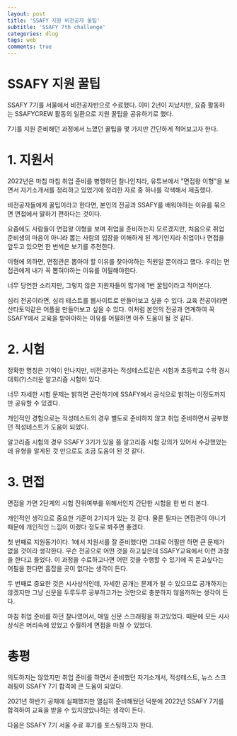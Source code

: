 ```yaml
---
layout: post
title: 'SSAFY 지원 비전공자 꿀팁'
subtitle: 'SSAFY 7th challenge'
categories: dlog
tags: web
comments: true
---
```


# SSAFY 지원 꿀팁

SSAFY 7기를 서울에서 비전공자반으로 수료했다. 
이미 2년이 지났지만, 요즘 활동하는 SSAFYCREW 활동의 일환으로 지원 꿀팁을 공유하기로 했다.

7기를 지원 준비해던 과정에서 느꼈던 꿀팁을 몇 가지만 간단하게 적어보고자 한다.

# 1. 지원서
2022년은 마침 마침 취업 준비를 병행하던 찰나인지라, 유튜브에서 "면접왕 이형"을 보면서 자기소개서를 정리하고 있었기에 정리한 자료 중 하나를 각색해서 제출했다.

비전공자들에게 꿀팁이라고 한다면, 본인의 전공과 SSAFY를 배워야하는 이유를 묶으면 면접에서 말하기 편하다는 것이다.

요즘에도 사람들이 면접왕 이형을 보며 취업을 준비하는지 모르겠지만, 처음으로 취업 준비생의 마음이 아니라 뽑는 사람의 입장을 이해하게 된 계기인지라 취업이나 면접을 앞두고 있으면 한 번씩은 보기를 추천한다.

이형에 의하면, 면접관은 뽑아야 할 이유를 찾아야하는 직원일 뿐이라고 했다. 우리는 면접관에게 내가 꼭 뽑혀야하는 이유를 어필해야한다. 

너무 당연한 소리지만, 그렇지 않은 지원자들이 많기에 1번 꿀팁이라고 적어본다. 

심리 전공이라면, 심리 테스트를 웹사이트로 만들어보고 싶을 수 있다. 교육 전공이라면 산타토익같은 어플을 만들어보고 싶을 수 있다. 이처럼 본인의 전공과 연계하여 꼭 SSAFY에서 교육을 받아야하는 이유를 어필하면 아주 도움이 될 것 같다.

# 2. 시험
정확한 명칭은 기억이 안나지만, 비전공자는 적성테스트같은 시험과 초등학교 수학 경시대회(?)스러운 알고리즘 시험이 있다.

너무 자세한 시험 문제는 밝히면 곤란하기에 SSAFY에서 공식으로 밝히는 이정도까지만 공유할 수 있겠다.

개인적인 경험으로는 적성테스트의 경우 별도로 준비하지 않고 취업 준비하면서 공부했던 적성테스트가 도움이 되었다.

알고리즘 시험의 경우 SSAFY 3기가 있을 쯤 알고리즘 시험 강의가 있어서 수강했었는데 유형을 알게된 것 만으로도 조금 도움이 된 것 같다.

# 3. 면접
면접을 가면 2단계의 시험 진위여부를 위해서인지 간단한 시험을 한 번 더 본다.

개인적인 생각으로 중요한 기준이 2가지가 있는 것 같다. 물론 필자는 면접관이 아니기때문에 개인적인 느낌이 이랬다 정도로 봐주면 좋겠다.

첫 번째로 지원동기이다. 1에서 지원서를 잘 준비했다면 그대로 어필만 하면 큰 문제가 없을 것이라 생각한다. 무슨 전공으로 어떤 것을 하고싶은데 SSAFY교육에서 이런 과정을 한다고 들었다. 이 과정을 수료하고나면 어떤 것을 수행할 수 있기에 꼭 듣고싶다는 어필을 한다면 흠잡을 곳이 없다는 생각이 든다.

두 번째로 중요한 것은 시사상식인데, 자세한 공개는 문제가 될 수 있으므로 공개하지는 않겠지만 그냥 신문을 두루두루 공부하고가는 것만으로 충분하지 않을까하는 생각이 든다.

마침 취업 준비를 하던 찰나였어서, 매일 신문 스크래핑을 하고있었다. 때문에 모든 시사상식은 머리속에 있었고 수월하게 면접을 마칠 수 있었다.

# 총평
의도하지는 않았지만 취업 준비를 하면서 준비했던 자기소개서, 적성테스트, 뉴스 스크래핑이 SSAFY 7기 합격에 큰 도움이 되었다.

2021년 하반기 공채에 실패했지만 열심히 준비해뒀던 덕분에 2022년 SSAFY 7기를 합격하여 교육을 받을 수 있지않았나하는 생각이 든다.

다음은 SSAFY 7기 서울 수료 후기를 포스팅하고자 한다.